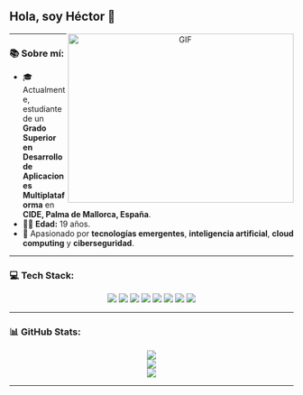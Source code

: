 ## Hola, soy Héctor 👋

<p align="center">
  <img align="right" height="300" width="400" alt="GIF" src="https://media4.giphy.com/media/v1.Y2lkPTc5MGI3NjExYWswdmpmeGo1M2tweTFrb2NwaXJsM2h5MDNwMjI3M3NrcjdhZHZwMSZlcD12MV9pbnRlcm5hbF9naWZfYnlfaWQmY3Q9Zw/eurFuCy8b1t6mwYtfo/giphy.gif">
</p>

---

### 📚 Sobre mí:
- 🎓 Actualmente, estudiante de un **Grado Superior en Desarrollo de Aplicaciones Multiplataforma** en **CIDE, Palma de Mallorca, España**.
- 🧔🏻 **Edad:** 19 años.
- 🚀 Apasionado por **tecnologías emergentes**, **inteligencia artificial**, **cloud computing** y **ciberseguridad**.

---

### 💻 Tech Stack:
<p align="center">
  <img src="https://img.shields.io/badge/css3-%231572B6.svg?style=for-the-badge&logo=css3&logoColor=white" />
  <img src="https://img.shields.io/badge/html5-%23E34F26.svg?style=for-the-badge&logo=html5&logoColor=white" />
  <img src="https://img.shields.io/badge/java-%23ED8B00.svg?style=for-the-badge&logo=openjdk&logoColor=white" />
  <img src="https://img.shields.io/badge/javascript-%23323330.svg?style=for-the-badge&logo=javascript&logoColor=%23F7DF1E" />
  <img src="https://img.shields.io/badge/mysql-4479A1.svg?style=for-the-badge&logo=mysql&logoColor=white" />
  <img src="https://img.shields.io/badge/Canva-%2300C4CC.svg?style=for-the-badge&logo=Canva&logoColor=white" />
  <img src="https://img.shields.io/badge/cisco-%23049fd9.svg?style=for-the-badge&logo=cisco&logoColor=black" />
  <img src="https://img.shields.io/badge/python-3670A0?style=for-the-badge&logo=python&logoColor=ffdd54" />
</p>

---

### 📊 GitHub Stats:
<p align="center">
  <img src="https://github-readme-stats.vercel.app/api?username=hector-rodri&theme=shadow_blue&hide_border=false&include_all_commits=true&count_private=true" />
  <br/>
  <img src="https://github-readme-streak-stats.herokuapp.com/?user=hector-rodri&theme=shadow_blue&hide_border=false" />
  <br/>
  <img src="https://github-readme-stats.vercel.app/api/top-langs/?username=hector-rodri&theme=shadow_blue&hide_border=false&include_all_commits=true&count_private=true&layout=compact" />
</p>

---

